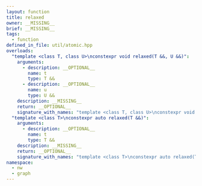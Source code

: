 ```yaml
---
layout: function
title: relaxed
owner: __MISSING__
brief: __MISSING__
tags:
  - function
defined_in_file: util/atomic.hpp
overloads:
  "template <class T, class U>\nconstexpr void relaxed(T &&, U &&)":
    arguments:
      - description: __OPTIONAL__
        name: t
        type: T &&
      - description: __OPTIONAL__
        name: u
        type: U &&
    description: __MISSING__
    return: __OPTIONAL__
    signature_with_names: "template <class T, class U>\nconstexpr void relaxed(T && t, U && u)"
  "template <class T>\nconstexpr auto relaxed(T &&)":
    arguments:
      - description: __OPTIONAL__
        name: t
        type: T &&
    description: __MISSING__
    return: __OPTIONAL__
    signature_with_names: "template <class T>\nconstexpr auto relaxed(T && t)"
namespace:
  - nw
  - graph
---
```

